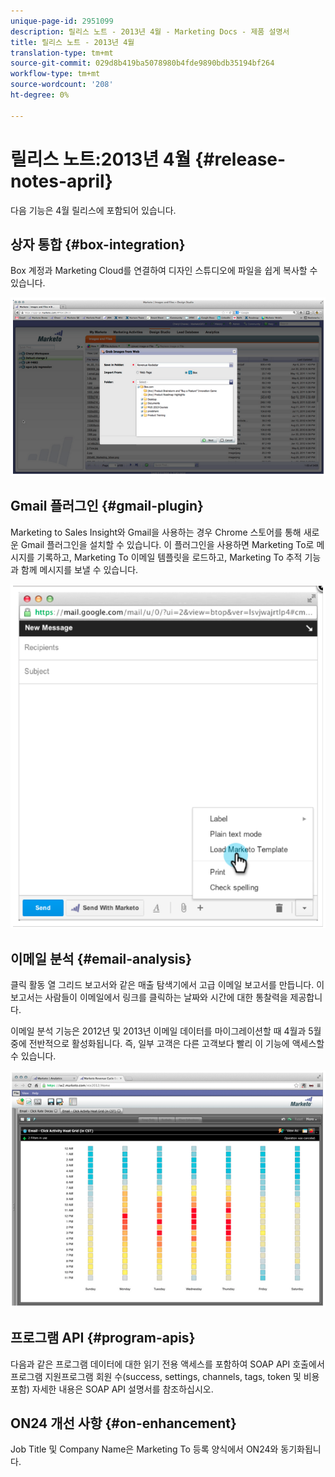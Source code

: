 ```yaml
---
unique-page-id: 2951099
description: 릴리스 노트 - 2013년 4월 - Marketing Docs - 제품 설명서
title: 릴리스 노트 - 2013년 4월
translation-type: tm+mt
source-git-commit: 029d8b419ba5078980b4fde9890bdb35194bf264
workflow-type: tm+mt
source-wordcount: '208'
ht-degree: 0%

---
```



# 릴리스 노트:2013년 4월 {#release-notes-april}

다음 기능은 4월 릴리스에 포함되어 있습니다.

## 상자 통합 {#box-integration}

Box 계정과 Marketing Cloud를 연결하여 디자인 스튜디오에 파일을 쉽게 복사할 수 있습니다.

![](assets/image2014-9-22-15-3a47-3a56.png)

## Gmail 플러그인 {#gmail-plugin}

Marketing to Sales Insight와 Gmail을 사용하는 경우 Chrome 스토어를 통해 새로운 Gmail 플러그인을 설치할 수 있습니다. 이 플러그인을 사용하면 Marketing To로 메시지를 기록하고, Marketing To 이메일 템플릿을 로드하고, Marketing To 추적 기능과 함께 메시지를 보낼 수 있습니다.

![](assets/image2014-9-22-15-3a48-3a57.png)

## 이메일 분석 {#email-analysis}

클릭 활동 열 그리드 보고서와 같은 매출 탐색기에서 고급 이메일 보고서를 만듭니다. 이 보고서는 사람들이 이메일에서 링크를 클릭하는 날짜와 시간에 대한 통찰력을 제공합니다.

이메일 분석 기능은 2012년 및 2013년 이메일 데이터를 마이그레이션할 때 4월과 5월 중에 전반적으로 활성화됩니다. 즉, 일부 고객은 다른 고객보다 빨리 이 기능에 액세스할 수 있습니다.

![](assets/image2014-9-22-15-3a49-3a16.png)

## 프로그램 API {#program-apis}

다음과 같은 프로그램 데이터에 대한 읽기 전용 액세스를 포함하여 SOAP API 호출에서 프로그램 지원프로그램 회원 수(success, settings, channels, tags, token 및 비용 포함) 자세한 내용은 SOAP API 설명서를 참조하십시오.

## ON24 개선 사항 {#on-enhancement}

Job Title 및 Company Name은 Marketing To 등록 양식에서 ON24와 동기화됩니다.
